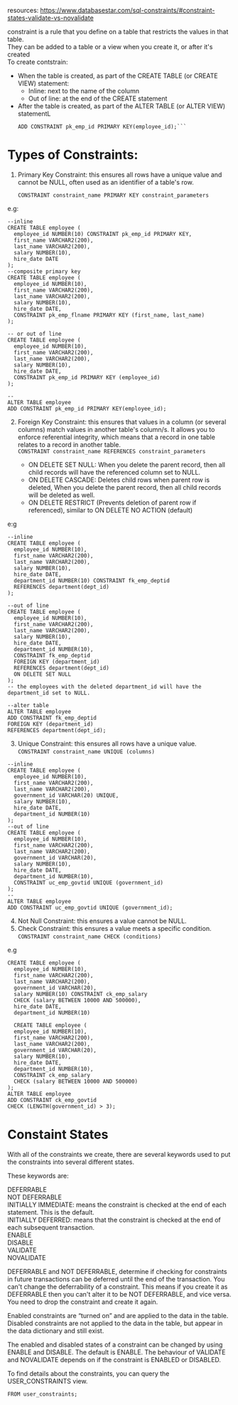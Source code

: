 resources:
https://www.databasestar.com/sql-constraints/#constraint-states-validate-vs-novalidate

constraint is a rule that you define on a table that restricts the values in that table. \
They can be added to a table or a view when you create it, or after it's created\
To create contstrain: 
- When the table is created, as part of the CREATE TABLE (or CREATE VIEW) statement:
    - Inline: next to the name of the column
    - Out of line: at the end of the CREATE statement
- After the table is created, as part of the ALTER TABLE (or ALTER VIEW) statementL
    ```ALTER TABLE employee
    ADD CONSTRAINT pk_emp_id PRIMARY KEY(employee_id);```
# Types of Constraints:
1. Primary Key Constraint: this ensures all rows have a unique value and cannot be NULL, often used as an identifier of a table's row. 

    ```CONSTRAINT constraint_name PRIMARY KEY constraint_parameters```

e.g:

```
--inline
CREATE TABLE employee (
  employee_id NUMBER(10) CONSTRAINT pk_emp_id PRIMARY KEY,
  first_name VARCHAR2(200),
  last_name VARCHAR2(200),
  salary NUMBER(10),
  hire_date DATE
);
--composite primary key
CREATE TABLE employee (
  employee_id NUMBER(10),
  first_name VARCHAR2(200),
  last_name VARCHAR2(200),
  salary NUMBER(10),
  hire_date DATE,
  CONSTRAINT pk_emp_flname PRIMARY KEY (first_name, last_name)
);

-- or out of line
CREATE TABLE employee (
  employee_id NUMBER(10),
  first_name VARCHAR2(200),
  last_name VARCHAR2(200),
  salary NUMBER(10),
  hire_date DATE,
  CONSTRAINT pk_emp_id PRIMARY KEY (employee_id)
);

--
ALTER TABLE employee
ADD CONSTRAINT pk_emp_id PRIMARY KEY(employee_id);

```
2. Foreign Key Constraint: this ensures that values in a column (or several columns) match values in another table's column/s. It allows you to enforce referential integrity, which means that a record in one table relates to a record in another table.\
```CONSTRAINT constraint_name REFERENCES constraint_parameters```

    - ON DELETE SET NULL: When you delete the parent record, then all child records will have the referenced column set to NULL.
    - ON DELETE CASCADE: Deletes child rows when parent row is deleted, When you delete the parent record, then all child records will be deleted as well.
    - ON DELETE RESTRICT (Prevents deletion of parent row if referenced), similar to ON DELETE NO ACTION (default)

e:g
```
--inline
CREATE TABLE employee (
  employee_id NUMBER(10),
  first_name VARCHAR2(200),
  last_name VARCHAR2(200),
  salary NUMBER(10),
  hire_date DATE,
  department_id NUMBER(10) CONSTRAINT fk_emp_deptid
  REFERENCES department(dept_id)
);

--out of line
CREATE TABLE employee (
  employee_id NUMBER(10),
  first_name VARCHAR2(200),
  last_name VARCHAR2(200),
  salary NUMBER(10),
  hire_date DATE,
  department_id NUMBER(10),
  CONSTRAINT fk_emp_deptid
  FOREIGN KEY (department_id)
  REFERENCES department(dept_id)
  ON DELETE SET NULL
);
-- the employees with the deleted department_id will have the department_id set to NULL.

--alter table
ALTER TABLE employee
ADD CONSTRAINT fk_emp_deptid
FOREIGN KEY (department_id)
REFERENCES department(dept_id);
```
3. Unique Constraint: this ensures all rows have a unique value. \
```CONSTRAINT constraint_name UNIQUE (columns)```

```
--inline
CREATE TABLE employee (
  employee_id NUMBER(10),
  first_name VARCHAR2(200),
  last_name VARCHAR2(200),
  government_id VARCHAR(20) UNIQUE,
  salary NUMBER(10),
  hire_date DATE,
  department_id NUMBER(10)
);
--out of line
CREATE TABLE employee (
  employee_id NUMBER(10),
  first_name VARCHAR2(200),
  last_name VARCHAR2(200),
  government_id VARCHAR(20),
  salary NUMBER(10),
  hire_date DATE,
  department_id NUMBER(10),
  CONSTRAINT uc_emp_govtid UNIQUE (government_id)
);
--
ALTER TABLE employee
ADD CONSTRAINT uc_emp_govtid UNIQUE (government_id);
```
4. Not Null Constraint: this ensures a value cannot be NULL.
5. Check Constraint: this ensures a value meets a specific condition. \
```CONSTRAINT constraint_name CHECK (conditions)```

e.g 
```
CREATE TABLE employee (
  employee_id NUMBER(10),
  first_name VARCHAR2(200),
  last_name VARCHAR2(200),
  government_id VARCHAR(20),
  salary NUMBER(10) CONSTRAINT ck_emp_salary
  CHECK (salary BETWEEN 10000 AND 500000),
  hire_date DATE,
  department_id NUMBER(10)

  CREATE TABLE employee (
  employee_id NUMBER(10),
  first_name VARCHAR2(200),
  last_name VARCHAR2(200),
  government_id VARCHAR(20),
  salary NUMBER(10),
  hire_date DATE,
  department_id NUMBER(10),
  CONSTRAINT ck_emp_salary
  CHECK (salary BETWEEN 10000 AND 500000)
);
ALTER TABLE employee
ADD CONSTRAINT ck_emp_govtid
CHECK (LENGTH(government_id) > 3);
```

# Constaint States
With all of the constraints we create, there are several keywords used to put the constraints into several different states.

These keywords are:

DEFERRABLE \
NOT DEFERRABLE \
INITIALLY IMMEDIATE: means the constraint is checked at the end of each statement. This is the default.\
INITIALLY DEFERRED: means that the constraint is checked at the end of each subsequent transaction.\
ENABLE\
DISABLE\
VALIDATE\
NOVALIDATE


DEFERRABLE and NOT DEFERRABLE, determine if checking for constraints in future transactions can be deferred until the end of the transaction. You can't change the deferrability of a constraint. This means if you create it as DEFERRABLE then you can't alter it to be NOT DEFERRABLE, and vice versa. You need to drop the constraint and create it again.

Enabled constraints are “turned on” and are applied to the data in the table. Disabled constraints are not applied to the data in the table, but appear in the data dictionary and still exist.

The enabled and disabled states of a constraint can be changed by using ENABLE and DISABLE. The default is ENABLE.
The behaviour of VALIDATE and NOVALIDATE depends on if the constraint is ENABLED or DISABLED.

To find details about the constraints, you can query the USER_CONSTRAINTS view.

```SELECT *
FROM user_constraints;
```
